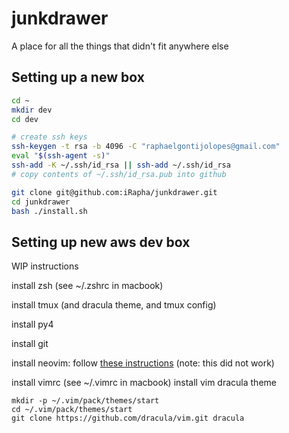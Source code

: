 # junkdrawer
A place for all the things that didn't fit anywhere else

## Setting up a new box
```bash
cd ~
mkdir dev
cd dev

# create ssh keys
ssh-keygen -t rsa -b 4096 -C "raphaelgontijolopes@gmail.com"
eval "$(ssh-agent -s)"
ssh-add -K ~/.ssh/id_rsa || ssh-add ~/.ssh/id_rsa
# copy contents of ~/.ssh/id_rsa.pub into github

git clone git@github.com:iRapha/junkdrawer.git
cd junkdrawer
bash ./install.sh
```

## Setting up new aws dev box
WIP instructions

install zsh (see ~/.zshrc in macbook)

install tmux (and dracula theme, and tmux config)

install py4

install git

install neovim: follow [these instructions](https://gist.github.com/bombsimon/9e4f5607e01854f9624cf92c486561cf)
(note: this did not work)

install vimrc (see ~/.vimrc in macbook)
install vim dracula theme
```
mkdir -p ~/.vim/pack/themes/start
cd ~/.vim/pack/themes/start
git clone https://github.com/dracula/vim.git dracula
```
